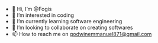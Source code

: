 - 👋 Hi, I’m @Fogis
- 👀 I’m interested in coding
- 🌱 I’m currently learning software engineering
- 💞️ I’m looking to collaborate on creating softwares
- 📫 How to reach me on godwinemmanuel871@gmail.com

<!---
Fogis/Fogis is a ✨ special ✨ repository because its `README.md` (this file) appears on your GitHub profile.
You can click the Preview link to take a look at your changes.
--->
